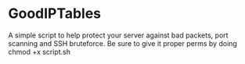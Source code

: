 # GoodIPTables
A simple script to help protect your server against bad packets, port scanning and SSH bruteforce. 
Be sure to give it proper perms by doing chmod +x script.sh
